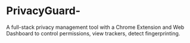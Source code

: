 # PrivacyGuard-
 A full-stack privacy management tool with a Chrome Extension and Web Dashboard to control permissions, view trackers, detect fingerprinting.
